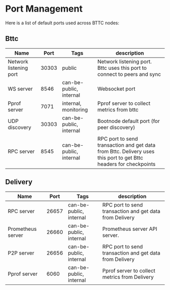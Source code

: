 # Port Management

Here is a list of default ports used across BTTC nodes:


## Bttc

| ﻿Name                   | Port  | Tags                      | description                                                                                                    |
|------------------------|-------|---------------------------|----------------------------------------------------------------------------------------------------------------|
| Network listening port | 30303 | public                    | Network listening port. Bttc uses this port to connect to peers and sync                                        |
| WS server              | 8546  | can-be-public, internal   | Websocket port |
| Pprof server           | 7071  | internal, monitoring      | Pprof server to collect metrics from bttc                                                                       |
| UDP discovery          | 30303 | can-be-public, internal   | Bootnode default port (for peer discovery)  |
| RPC server             | 8545  | can-be-public, internal   | RPC port to send transaction and get data from Bttc. Delivery uses this port to get Bttc headers for checkpoints |                                                                   |




## Delivery

| ﻿Name                   | Port  | Tags                      | description                                                                                                    |
|------------------------|-------|---------------------------|----------------------------------------------------------------------------------------------------------------|
| RPC server             | 26657  | can-be-public, internal   | RPC port to send transaction and get data from Delivery |               |
| Prometheus server             | 26660  | can-be-public, internal   | Prometheus server API server. |               |
|  P2P server             | 26656  | can-be-public, internal   | RPC port to send transaction and get data from Delivery |               |
|  Pprof server             | 6060  | can-be-public, internal   | Pprof server to collect metrics from Delivery |               |
